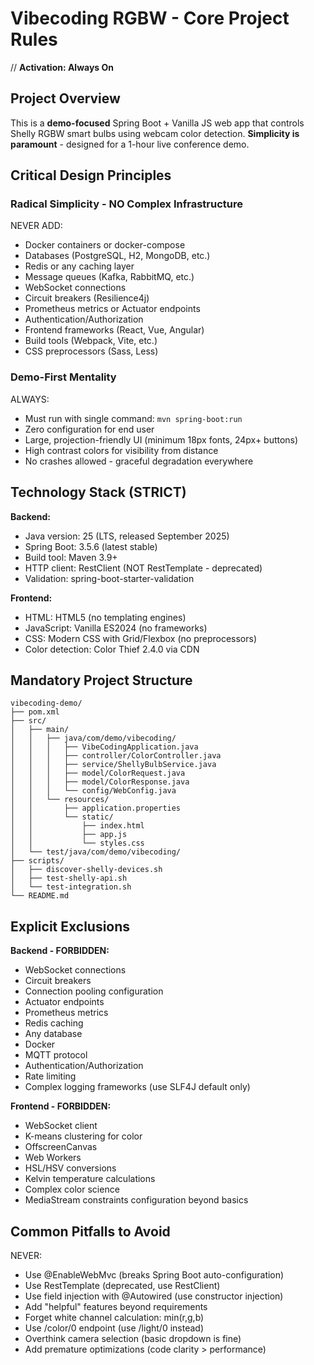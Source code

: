 # Vibecoding RGBW - Core Project Rules
// **Activation: Always On**

## Project Overview
This is a **demo-focused** Spring Boot + Vanilla JS web app that controls Shelly RGBW smart bulbs using webcam color detection. 
**Simplicity is paramount** - designed for a 1-hour live conference demo.

## Critical Design Principles

### Radical Simplicity - NO Complex Infrastructure

NEVER ADD:
- Docker containers or docker-compose
- Databases (PostgreSQL, H2, MongoDB, etc.)
- Redis or any caching layer
- Message queues (Kafka, RabbitMQ, etc.)
- WebSocket connections
- Circuit breakers (Resilience4j)
- Prometheus metrics or Actuator endpoints
- Authentication/Authorization
- Frontend frameworks (React, Vue, Angular)
- Build tools (Webpack, Vite, etc.)
- CSS preprocessors (Sass, Less)

### Demo-First Mentality

ALWAYS:
- Must run with single command: `mvn spring-boot:run`
- Zero configuration for end user
- Large, projection-friendly UI (minimum 18px fonts, 24px+ buttons)
- High contrast colors for visibility from distance
- No crashes allowed - graceful degradation everywhere

## Technology Stack (STRICT)

**Backend:**
- Java version: 25 (LTS, released September 2025)
- Spring Boot: 3.5.6 (latest stable)
- Build tool: Maven 3.9+
- HTTP client: RestClient (NOT RestTemplate - deprecated)
- Validation: spring-boot-starter-validation

**Frontend:**
- HTML: HTML5 (no templating engines)
- JavaScript: Vanilla ES2024 (no frameworks)
- CSS: Modern CSS with Grid/Flexbox (no preprocessors)
- Color detection: Color Thief 2.4.0 via CDN

## Mandatory Project Structure

```
vibecoding-demo/
├── pom.xml
├── src/
│   ├── main/
│   │   ├── java/com/demo/vibecoding/
│   │   │   ├── VibeCodingApplication.java
│   │   │   ├── controller/ColorController.java
│   │   │   ├── service/ShellyBulbService.java
│   │   │   ├── model/ColorRequest.java
│   │   │   ├── model/ColorResponse.java
│   │   │   └── config/WebConfig.java
│   │   └── resources/
│   │       ├── application.properties
│   │       └── static/
│   │           ├── index.html
│   │           ├── app.js
│   │           └── styles.css
│   └── test/java/com/demo/vibecoding/
├── scripts/
│   ├── discover-shelly-devices.sh
│   ├── test-shelly-api.sh
│   └── test-integration.sh
└── README.md
```

## Explicit Exclusions

**Backend - FORBIDDEN:**
- WebSocket connections
- Circuit breakers
- Connection pooling configuration
- Actuator endpoints
- Prometheus metrics
- Redis caching
- Any database
- Docker
- MQTT protocol
- Authentication/Authorization
- Rate limiting
- Complex logging frameworks (use SLF4J default only)

**Frontend - FORBIDDEN:**
- WebSocket client
- K-means clustering for color
- OffscreenCanvas
- Web Workers
- HSL/HSV conversions
- Kelvin temperature calculations
- Complex color science
- MediaStream constraints configuration beyond basics

## Common Pitfalls to Avoid

NEVER:
- Use @EnableWebMvc (breaks Spring Boot auto-configuration)
- Use RestTemplate (deprecated, use RestClient)
- Use field injection with @Autowired (use constructor injection)
- Add "helpful" features beyond requirements
- Forget white channel calculation: min(r,g,b)
- Use /color/0 endpoint (use /light/0 instead)
- Overthink camera selection (basic dropdown is fine)
- Add premature optimizations (code clarity > performance)
